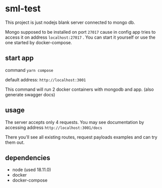 # sml-test

This project is just nodejs blank server connected to mongo db.

Mongo supposed to be installed on port `27017` cause in config app tries to access it on address `localhost:27017` . You can start it yourself or use the one started by docker-compose.

## start app

command `yarn compose`

default address: `http://localhost:3001`

This command will run 2 docker containers with mongodb and app. (also generate swagger docs)

## usage

The server accepts only 4 requests. You may see documentation by accessing address `http://localhost:3001/docs`

There you'll see all existing routes, request payloads examples and can try them out.

## dependencies

- node (used 18.11.0)
- docker
- docker-compose

